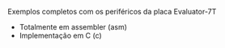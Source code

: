 Exemplos completos com os periféricos da placa Evaluator-7T
* Totalmente em assembler (asm)
* Implementação em C (c)
